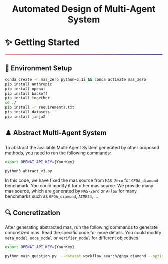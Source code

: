 <div align="center">

<h1 align="center">
  Automated Design of Multi-Agent System
</h1>

<!-- ============================================== -->
<div align="left">
  <h1 id="getting-started">✨ Getting Started</h1>
  <hr style="height: 3px; background: linear-gradient(90deg, #EF8E8D, #5755A3); border: none; border-radius: 3px;">

## 🎄 Environment Setup
```bash
conda create -n mas_zero python=3.12 && conda activate mas_zero
pip install anthropic
pip install openai
pip install backoff
pip install together
cd ./
pip install -r requirements.txt
pip install datasets
pip install jinja2
```

## ♟️ Abstract Multi-Agent System
To abstract the available Multi-Agent System generated by other proposed methods, you need to run the following commands:

```bash
export OPENAI_API_KEY={YourKey}

python3 abtract_v3.py
```

In this code, we have fixed the mas source from `MAS-Zero` for `GPQA_diamond` benchmark. You could modify it for other mas source. We provide many mas source, which are generated by `MAS-Zero` or `AFlow` for many benchmarks such as `GPQA_diamond`, `AIME24`, ...

## 🔍 Concretization

After generating abstracted mas, run the following commands to generate concretized mas. Read the specific code for more details. You could modify `meta_model`, `node_model` or `verifier_model` for different objectives.

```bash
export OPENAI_API_KEY={YourKey}

python main_question.py  --dataset workflow_search/gpqa_diamond --option plan --meta_model gpt-4o_chatgpt --node_model gpt-4o_chatgpt --verifier_model gpt-4o_chatgpt --blocks COT COT_SC Reflexion LLM_debate --use_oracle_verifier --defer_verifier

```
</div>